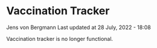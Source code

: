 Vaccination Tracker
================
Jens von Bergmann
Last updated at 28 July, 2022 - 18:08

Vaccination tracker is no longer functional.
